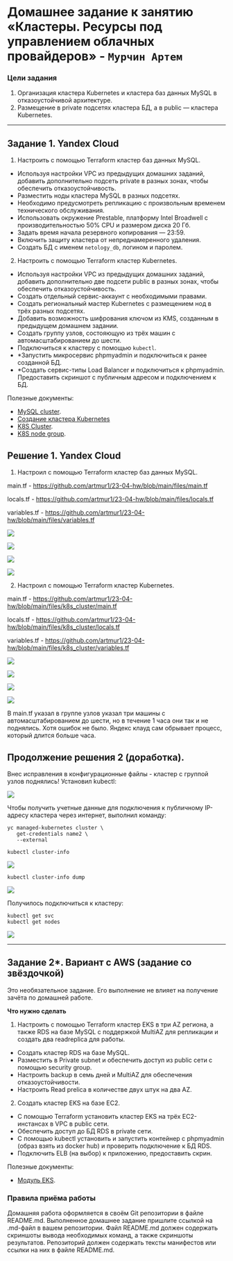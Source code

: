 # Домашнее задание к занятию «Кластеры. Ресурсы под управлением облачных провайдеров» - `Мурчин Артем`

### Цели задания 

1. Организация кластера Kubernetes и кластера баз данных MySQL в отказоустойчивой архитектуре.
2. Размещение в private подсетях кластера БД, а в public — кластера Kubernetes.

---
## Задание 1. Yandex Cloud

1. Настроить с помощью Terraform кластер баз данных MySQL.

 - Используя настройки VPC из предыдущих домашних заданий, добавить дополнительно подсеть private в разных зонах, чтобы обеспечить отказоустойчивость. 
 - Разместить ноды кластера MySQL в разных подсетях.
 - Необходимо предусмотреть репликацию с произвольным временем технического обслуживания.
 - Использовать окружение Prestable, платформу Intel Broadwell с производительностью 50% CPU и размером диска 20 Гб.
 - Задать время начала резервного копирования — 23:59.
 - Включить защиту кластера от непреднамеренного удаления.
 - Создать БД с именем `netology_db`, логином и паролем.

2. Настроить с помощью Terraform кластер Kubernetes.

 - Используя настройки VPC из предыдущих домашних заданий, добавить дополнительно две подсети public в разных зонах, чтобы обеспечить отказоустойчивость.
 - Создать отдельный сервис-аккаунт с необходимыми правами. 
 - Создать региональный мастер Kubernetes с размещением нод в трёх разных подсетях.
 - Добавить возможность шифрования ключом из KMS, созданным в предыдущем домашнем задании.
 - Создать группу узлов, состояющую из трёх машин с автомасштабированием до шести.
 - Подключиться к кластеру с помощью `kubectl`.
 - *Запустить микросервис phpmyadmin и подключиться к ранее созданной БД.
 - *Создать сервис-типы Load Balancer и подключиться к phpmyadmin. Предоставить скриншот с публичным адресом и подключением к БД.

Полезные документы:

- [MySQL cluster](https://registry.terraform.io/providers/yandex-cloud/yandex/latest/docs/resources/mdb_mysql_cluster).
- [Создание кластера Kubernetes](https://cloud.yandex.ru/docs/managed-kubernetes/operations/kubernetes-cluster/kubernetes-cluster-create)
- [K8S Cluster](https://registry.terraform.io/providers/yandex-cloud/yandex/latest/docs/resources/kubernetes_cluster).
- [K8S node group](https://registry.terraform.io/providers/yandex-cloud/yandex/latest/docs/resources/kubernetes_node_group).

## Решение 1. Yandex Cloud

1. Настроил с помощью Terraform кластер баз данных MySQL.

main.tf - https://github.com/artmur1/23-04-hw/blob/main/files/main.tf

locals.tf - https://github.com/artmur1/23-04-hw/blob/main/files/locals.tf

variables.tf - https://github.com/artmur1/23-04-hw/blob/main/files/variables.tf

![](https://github.com/artmur1/23-04-hw/blob/main/img/23-4-01-01.png)

![](https://github.com/artmur1/23-04-hw/blob/main/img/23-4-01-02.png)

![](https://github.com/artmur1/23-04-hw/blob/main/img/23-4-01-03.png)

![](https://github.com/artmur1/23-04-hw/blob/main/img/23-4-01-04.png)

2. Настроил с помощью Terraform кластер Kubernetes.

main.tf - https://github.com/artmur1/23-04-hw/blob/main/files/k8s_cluster/main.tf

locals.tf - https://github.com/artmur1/23-04-hw/blob/main/files/k8s_cluster/locals.tf

variables.tf - https://github.com/artmur1/23-04-hw/blob/main/files/k8s_cluster/variables.tf

![](https://github.com/artmur1/23-04-hw/blob/main/img/23-4-02-01.png)

![](https://github.com/artmur1/23-04-hw/blob/main/img/23-4-02-02.png)

![](https://github.com/artmur1/23-04-hw/blob/main/img/23-4-02-03.png)

![](https://github.com/artmur1/23-04-hw/blob/main/img/23-4-02-04.png)

В main.tf указал в группе узлов указал три машины с автомасштабированием до шести, но в течение 1 часа они так и не поднялись. Хотя ошибок не было. Яндекс клауд сам обрывает процесс, который длится больше часа.

## Продолжение решения 2 (доработка).

Внес исправления в конфигурационные файлы - кластер с группой узлов поднялись! Установил kubectl:

![](https://github.com/artmur1/23-04-hw/blob/main/img/23-4-02-05.png)

Чтобы получить учетные данные для подключения к публичному IP-адресу кластера через интернет, выполнил команду:

    yc managed-kubernetes cluster \
       get-credentials name2 \
       --external

    kubectl cluster-info

![](https://github.com/artmur1/23-04-hw/blob/main/img/23-4-02-06.png)

    kubectl cluster-info dump

![](https://github.com/artmur1/23-04-hw/blob/main/img/23-4-02-07.png)

Получилось подключиться к кластеру:

    kubectl get svc
    kubectl get nodes

![](https://github.com/artmur1/23-04-hw/blob/main/img/23-4-02-08.png)

--- 
## Задание 2*. Вариант с AWS (задание со звёздочкой)

Это необязательное задание. Его выполнение не влияет на получение зачёта по домашней работе.

**Что нужно сделать**

1. Настроить с помощью Terraform кластер EKS в три AZ региона, а также RDS на базе MySQL с поддержкой MultiAZ для репликации и создать два readreplica для работы.
 
 - Создать кластер RDS на базе MySQL.
 - Разместить в Private subnet и обеспечить доступ из public сети c помощью security group.
 - Настроить backup в семь дней и MultiAZ для обеспечения отказоустойчивости.
 - Настроить Read prelica в количестве двух штук на два AZ.

2. Создать кластер EKS на базе EC2.

 - С помощью Terraform установить кластер EKS на трёх EC2-инстансах в VPC в public сети.
 - Обеспечить доступ до БД RDS в private сети.
 - С помощью kubectl установить и запустить контейнер с phpmyadmin (образ взять из docker hub) и проверить подключение к БД RDS.
 - Подключить ELB (на выбор) к приложению, предоставить скрин.

Полезные документы:

- [Модуль EKS](https://learn.hashicorp.com/tutorials/terraform/eks).

### Правила приёма работы

Домашняя работа оформляется в своём Git репозитории в файле README.md. Выполненное домашнее задание пришлите ссылкой на .md-файл в вашем репозитории.
Файл README.md должен содержать скриншоты вывода необходимых команд, а также скриншоты результатов.
Репозиторий должен содержать тексты манифестов или ссылки на них в файле README.md.
